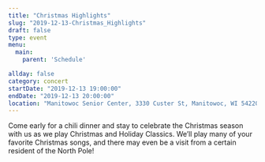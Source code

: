 ```yaml
---
title: "Christmas Highlights"
slug: "2019-12-13-Christmas_Highlights"
draft: false
type: event
menu: 
  main:
    parent: 'Schedule'

allday: false
category: concert
startDate: "2019-12-13 19:00:00"
endDate: "2019-12-13 20:00:00"
location: "Manitowoc Senior Center, 3330 Custer St, Manitowoc, WI 54220, USA"
---
```

Come early for a chili dinner and stay to celebrate the Christmas season with us as we play Christmas and Holiday Classics. We’ll play many of your favorite Christmas songs, and there may even be a visit from a certain resident of the North Pole!
